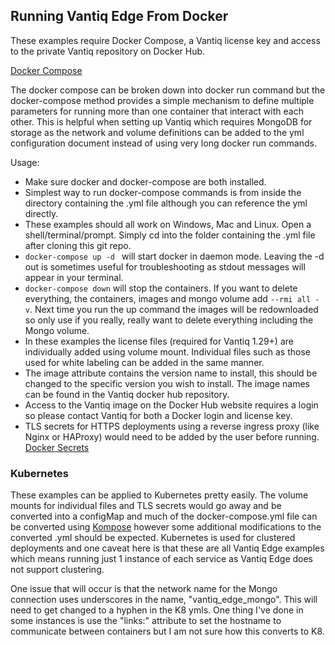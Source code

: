 ## Running Vantiq Edge From Docker

These examples require Docker Compose, a Vantiq license key and access to the private Vantiq repository on Docker Hub. 

[Docker Compose](https://docs.docker.com/compose/install/)

The docker compose can be broken down into docker run command but the docker-compose method provides a simple mechanism to define multiple parameters for running more than one container that interact with each other. This is helpful when setting up Vantiq which requires MongoDB for storage as the network and volume definitions can be added to the yml configuration document instead of using very long docker run commands. 

Usage:
* Make sure docker and docker\-compose are both installed. 
* Simplest way to run docker\-compose commands is from inside the directory containing the .yml file although you can reference the yml directly.
* These examples should all work on Windows, Mac and Linux. Open a shell/terminal/prompt. Simply cd into the folder containing the .yml file after cloning this git repo. 
* ```docker-compose up -d ``` will start docker in daemon mode. Leaving the \-d out is sometimes useful for troubleshooting as stdout messages will appear in your terminal.
* ```docker-compose down``` will stop the containers. If you want to delete everything, the containers, images and mongo volume add ```--rmi all -v```. Next time you run the up command the images will be redownloaded so only use if you really, really want to delete everything including the Mongo volume. 
* In these examples the license files (required for Vantiq 1.29+) are individually added using volume mount. Individual files such as those used for white labeling can be added in the same manner. 
* The image attribute contains the version name to install, this should be changed to the specific version you wish to install. The image names can be found in the Vantiq docker hub repository.
* Access to the Vantiq image on the Docker Hub website requires a login so please contact Vantiq for both a Docker login and license key. 
* TLS secrets for HTTPS deployments using a reverse ingress proxy (like Nginx or HAProxy) would need to be added by the user before running. [Docker Secrets](https://docs.docker.com/engine/swarm/secrets/)

### Kubernetes

These examples can be applied to Kubernetes pretty easily. The volume mounts for individual files and TLS secrets would go away and be converted into a configMap and much of the docker\-compose.yml file can be converted using [Kompose](https://kompose.io/) however some additional modifications to the converted .yml should be expected. Kubernetes is used for clustered deployments and one caveat here is that these are all Vantiq Edge examples which means running just 1 instance of each service as Vantiq Edge does not support clustering. 

One issue that will occur is that the network name for the Mongo connection uses underscores in the name, "vantiq_edge_mongo". This will need to get changed to a hyphen in the K8 ymls. One thing I've done in some instances is use the "links:<hostname>" attribute to set the hostname to communicate between containers but I am not sure how this converts to K8. 

